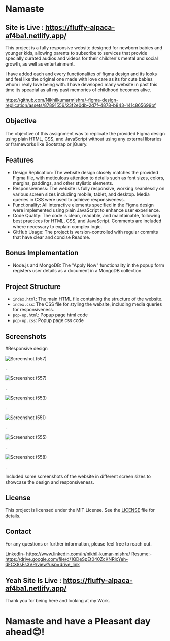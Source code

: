 
# Namaste 

## Site is Live : https://fluffy-alpaca-af4ba1.netlify.app/

This project is a fully responsive website designed for newborn babies and younger kids, allowing parents to subscribe to services that provide specially curated audios and videos for their children's mental and social growth, as well as entertainment.

I have added each and every functionalites of figma design and its looks and feel like the original one made with love care as its for cute babies whom i realy love being with. I have developed many website in past this time its speacial as all my past memories of childhood becomes alive. 



https://github.com/Nikhilkumarmishra/-figma-design-replication/assets/87891556/23f2e0db-2d7f-4878-b843-141c865699bf




## Objective

The objective of this assignment was to replicate the provided Figma design using plain HTML, CSS, and JavaScript without using any external libraries or frameworks like Bootstrap or jQuery.


## Features

- Design Replication: The website design closely matches the provided Figma file, with meticulous attention to details such as font sizes, colors, margins, paddings, and other stylistic elements.
- Responsiveness: The website is fully responsive, working seamlessly on various screen sizes including mobile, tablet, and desktop. Media queries in CSS were used to achieve responsiveness.
- Functionality: All interactive elements specified in the Figma design were implemented using plain JavaScript to enhance user experience.
- Code Quality: The code is clean, readable, and maintainable, following best practices for HTML, CSS, and JavaScript. Comments are included where necessary to explain complex logic.
- GitHub Usage: The project is version-controlled with regular commits that have clear and concise Readme.

## Bonus Implementation

- Node.js and MongoDB: The "Apply Now" functionality in the popup form registers user details as a document in a MongoDB collection.

## Project Structure

- `index.html`: The main HTML file containing the structure of the website.
- `index.css`: The CSS file for styling the website, including media queries for responsiveness.
- `pop-up.html`: Popup page html code
- `pop-up.css`: Popup page css code



## Screenshots

#Responsive design 

![Screenshot (557)](https://github.com/Nikhilkumarmishra/-figma-design-replication/assets/87891556/0b0ff069-b2c8-4d14-85ba-e6663b9b37d0)

.

![Screenshot (557)](https://github.com/Nikhilkumarmishra/-figma-design-replication/assets/87891556/99110f07-98d7-4a84-b99c-503ff4b65cca)

.

![Screenshot (553)](https://github.com/Nikhilkumarmishra/-figma-design-replication/assets/87891556/9d582900-1d90-4405-a9a6-26ff5601d000)

.

![Screenshot (551)](https://github.com/Nikhilkumarmishra/-figma-design-replication/assets/87891556/962d7e2d-45b9-4bc5-9b41-c9f381aefbd0)

.

![Screenshot (555)](https://github.com/Nikhilkumarmishra/-figma-design-replication/assets/87891556/896336f1-40c8-4012-aaa7-d07fdc06b2e2)

.

![Screenshot (558)](https://github.com/Nikhilkumarmishra/-figma-design-replication/assets/87891556/18a30dc6-7f06-490d-9cb5-dc55494db5ef)

.

Included some screenshots of the website in different screen sizes to showcase the design and responsiveness.


## License

This project is licensed under the MIT License. See the [LICENSE](LICENSE) file for details.

## Contact

For any questions or further information, please feel free to reach out.

LinkedIn- https://www.linkedin.com/in/nikhil-kumar-mishra/
Resume:- https://drive.google.com/file/d/1QDeSpEt040ZcKNRlxYeh-dFCX8sFs3VR/view?usp=drive_link


## Yeah Site Is Live : https://fluffy-alpaca-af4ba1.netlify.app/       


Thank you for being here and looking at my Work.

# Namaste and have a Pleasant day ahead😊!

